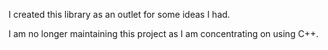 I created this library as an outlet for some ideas I had.

I am no longer maintaining this project as I am concentrating on using C++.